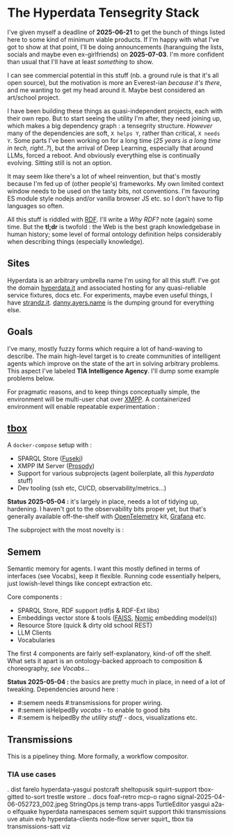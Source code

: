 # The Hyperdata Tensegrity Stack

I've given myself a deadline of **2025-06-21** to get the bunch of things listed here to some kind of minimum viable products. If I'm happy with what I've got to show at that point, I'll be doing announcements (haranguing the lists, socials and maybe even ex-girlfriends) on **2025-07-03**. I'm more confident than usual that I'll have at least *something* to show.

I can see commercial potential in this stuff (nb. a ground rule is that it's all open source), but the motivation is more an Everest-ian *because it's there*, and me wanting to get my head around it. Maybe best considered an art/school project.

I have been building these things as quasi-independent projects, each with their own repo. But to start seeing the utility I'm after, they need joining up, which makes a big dependency graph : a tensegrity structure. *However* many of the dependencies are soft, `X helps Y`, rather than critical, `X needs Y`. Some parts I've been working on for a long time (*25 years is a long time in tech, right..?*), but the arrival of Deep Learning, especially that around LLMs, forced a reboot. And obviously everything else is continually evolving. Sitting still is not an option.

It may seem like there's a lot of wheel reinvention, but that's mostly because I'm fed up of (other people's) frameworks. My own limited context window needs to be used on the tasty bits, not conventions. I'm favouring ES module style nodejs and/or vanilla browser JS etc. so I don't have to flip languages so often.

All this stuff is riddled with [RDF](https://it.wikipedia.org/wiki/Resource_Description_Framework). I'll write a *Why RDF?* note (again) some time. But the **tl;dr** is twofold : the Web is the best graph knowledgebase in human history; some level of formal ontology definition helps considerably when describing things (especially knowledge).

## Sites
Hyperdata is an arbitrary umbrella name I'm using for all this stuff. I've got the domain [hyperdata.it](https://hyperdata.it) and associated hosting for any quasi-reliable service fixtures, docs etc. For experiments, maybe even useful things, I have [strandz.it](https://strandz.it). [danny.ayers.name](https://danny.ayers.name) is the dumping ground for everything else.

## Goals
I've many, mostly fuzzy forms which require a lot of hand-waving to describe. The main high-level target is to create communities of intelligent agents which improve on the state of the art in solving arbitrary problems. This aspect I've labeled **TIA Intelligence Agency**. I'll dump some example problems below.

For pragmatic reasons, and to keep things conceptually simple, the environment will be multi-user chat over  [XMPP](https://xmpp.org/). A containerized environment will enable repeatable experimentation :

## [tbox](https://github.com/danja/tbox)

A `docker-compose` setup with :

* SPARQL Store ([Fuseki](https://jena.apache.org/documentation/fuseki2/))
* XMPP IM Server ([Prosody](https://prosody.im/))
* Support for various subprojects (agent boilerplate, all this *hyperdata* stuff)
* Dev tooling (ssh etc, CI/CD, observability/metrics...)

**Status 2025-05-04 :** it's largely in place, needs a lot of tidying up, hardening. I haven't got to the observability bits proper yet, but that's generally available off-the-shelf with [OpenTelemetry](https://opentelemetry.io/) kit, [Grafana](https://grafana.com/) etc.

The subproject with the most novelty is :

## Semem

Semantic memory for agents. I want this mostly defined in terms of interfaces (see Vocabs), keep it flexible. Running code essentially helpers, just lowish-level things like concept extraction etc.

Core components :

* SPARQL Store, RDF support (rdfjs & RDF-Ext libs)
* Embeddings vector store & tools ([FAISS](https://github.com/facebookresearch/faiss), [Nomic](https://huggingface.co/nomic-ai) embedding model(s))
* Resource Store (quick & dirty old school REST)
* LLM Clients
* Vocabularies

The first 4 components are fairly self-explanatory, kind-of off the shelf. What sets it apart is an ontology-backed approach to composition & choreography, *see Vocabs*...

**Status 2025-05-04 :** the basics are pretty much in place, in need of a lot of tweaking. Dependencies around here :

* #:semem needs #:transmissions for proper wiring.
* #:semem isHelpedBy *vocabs* - to enable to good bits
* #:semem is helpedBy *the utility stuff* - docs, visualizations etc.

## Transmissions

This is a pipeliney thing. More formally, a workflow compositor.

### TIA use cases



.      dist      farelo             hyperdata-yasgui  postcraft  sheltopusik                        squirt-support  tbox-gitted  to-sort             trestle       wstore
..     docs      foaf-retro         mcp-o             ragno      signal-2025-04-06-052723_002.jpeg  StringOps.js    temp         trans-apps          TurtleEditor  yasgui
a2a-o  elfquake  hyperdata          namespaces        semem      squirt                             support         thiki        transmissions       uve
atuin  evb       hyperdata-clients  node-flow         server     squirt_                            tbox            tia          transmissions-satt  viz
